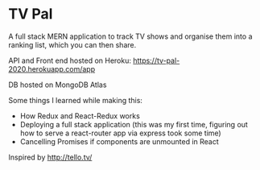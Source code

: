 # TV Pal

A full stack MERN application to track TV shows and organise them into a ranking list, which you can then share.

API and Front end hosted on Heroku: https://tv-pal-2020.herokuapp.com/app

DB hosted on MongoDB Atlas

Some things I learned while making this:
- How Redux and React-Redux works
- Deploying a full stack application (this was my first time, figuring out how to serve a react-router app via express took some time)
- Cancelling Promises if components are unmounted in React


Inspired by http://tello.tv/
